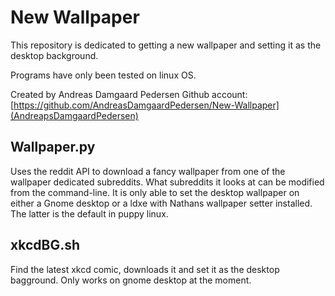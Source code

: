 New Wallpaper
=============

This repository is dedicated to getting a new wallpaper and setting it as the
desktop background.

Programs have only been tested on linux OS.

Created by Andreas Damgaard Pedersen
Github account: [https://github.com/AndreasDamgaardPedersen/New-Wallpaper](AndreapsDamgaardPedersen)

Wallpaper.py
---------

Uses the reddit API to download a fancy wallpaper from one of the wallpaper
dedicated subreddits. What subreddits it looks at can be modified from the
command-line. It is only able to set the desktop wallpaper on either a 
Gnome desktop or a ldxe with Nathans wallpaper setter installed. The latter
is the default in puppy linux.

xkcdBG.sh
--------

Find the latest xkcd comic, downloads it and set it as the desktop bagground.
Only works on gnome desktop at the moment.
